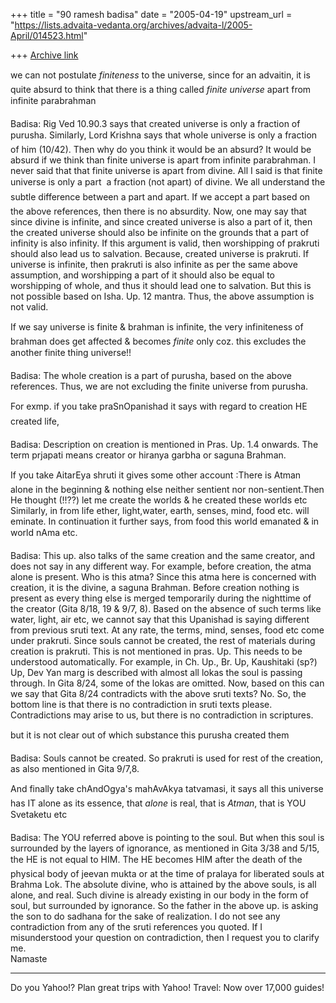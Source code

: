 +++
title = "90 ramesh badisa"
date = "2005-04-19"
upstream_url = "https://lists.advaita-vedanta.org/archives/advaita-l/2005-April/014523.html"

+++
[Archive link](https://lists.advaita-vedanta.org/archives/advaita-l/2005-April/014523.html)


we  can  not  postulate  *finiteness*  to the universe, since for an advaitin,  it is quite absurd to think that there is a thing called *finite universe*  apart from infinite parabrahman

Badisa: Rig Ved 10.90.3 says that created universe is only a fraction of purusha. Similarly, Lord Krishna says that whole universe is only a fraction of him (10/42). Then why do you think it would be an absurd? It would be absurd if we think than finite universe is apart from infinite parabrahman. I never said that that finite universe is apart from divine. All I said is that finite universe is only a part  a fraction (not apart) of divine. We all understand the subtle difference between a part and apart. If we accept a part based on the above references, then there is no absurdity. Now, one may say that since divine is infinite, and since created universe is also a part of it, then the created universe should also be infinite on the grounds that a part of infinity is also infinity. If this argument is valid, then worshipping of prakruti should also lead us to salvation. Because, created universe is prakruti. If universe is infinite, then prakruti is also infinite as per
 the same above assumption, and worshipping a part of it should also be equal to worshipping of whole, and thus it should lead one to salvation. But this is not possible based on Isha. Up. 12 mantra. Thus, the above assumption is not valid.

If we say universe is finite & brahman is infinite, the very infiniteness of brahman does get affected & becomes   *finite*  only  coz. this  excludes  the  another  finite thing universe!!    

Badisa: The whole creation is a part of purusha, based on the above references. Thus, we are not excluding the finite universe from purusha. 

For exmp. if you take praSnOpanishad it says  with  regard  to  creation  HE  created life,

Badisa: Description on creation is mentioned in Pras. Up. 1.4 onwards. The term prjapati means creator or hiranya garbha or saguna Brahman. 

If you take   AitarEya   shruti   it   gives   some   other   account   :There is  Atman  alone  in  the  beginning  &  nothing  else neither sentient nor non-sentient.Then He thought (!!??) let me create the worlds & he created these worlds etc Similarly, in from life ether, light,water,  earth,  senses,  mind,  food etc. will eminate.  In continuation it further  says,  from  food this world emanated & in world nAma etc.  

Badisa: This up. also talks of the same creation and the same creator, and does not say in any different way. For example, before creation, the atma alone is present. Who is this atma? Since this atma here is concerned with creation, it is the divine, a saguna Brahman. Before creation nothing is present as every thing else is merged temporarily during the nighttime of the creator (Gita 8/18, 19 & 9/7, 8). Based on the absence of such terms like water, light, air etc, we cannot say that this Upanishad is saying different from previous sruti text. At any rate, the terms, mind, senses, food etc come under prakruti. Since souls cannot be created, the rest of materials during creation is prakruti. This is not mentioned in pras. Up. This needs to be understood automatically. For example, in Ch. Up., Br. Up, Kaushitaki (sp?) Up, Dev Yan marg is described with almost all lokas the soul is passing through. In Gita 8/24, some of the lokas are omitted. Now, based on this can we say that Gita
 8/24 contradicts with the above sruti texts? No. So, the bottom line is that there is no contradiction in sruti texts please. Contradictions may arise to us, but there is no contradiction in scriptures. 

but it is not clear out of which substance this purusha created them

Badisa: Souls cannot be created. So prakruti is used for rest of the creation, as also mentioned in Gita 9/7,8.

And finally take chAndOgya's  mahAvAkya tatvamasi, it says all this universe has IT alone as its essence, that *alone* is real, that is *Atman*, that is YOU Svetaketu etc

Badisa: The YOU referred above is pointing to the soul. But when this soul is surrounded by the layers of ignorance, as mentioned in Gita 3/38 and 5/15, the HE is not equal to HIM. The HE becomes HIM after the death of the physical body of jeevan mukta or at the time of pralaya for liberated souls at Brahma Lok. The absolute divine, who is attained by the above souls, is all alone, and real. Such divine is already existing in our body in the form of soul, but surrounded by ignorance. So the father in the above up. is asking the son to do sadhana for the sake of realization. I do not see any contradiction from any of the sruti references you quoted. If I misunderstood your question on contradiction, then I request you to clarify me.  
Namaste      


---------------------------------
Do you Yahoo!?
 Plan great trips with Yahoo! Travel: Now over 17,000 guides!


